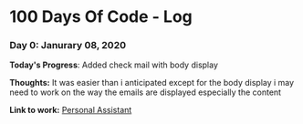 # 100 Days Of Code - Log

### Day 0: Janurary 08, 2020 


**Today's Progress**: Added check mail with body display

**Thoughts:** It was easier than i anticipated except for the body display i may need to work on the way the emails are displayed especially the content 

**Link to work:** [Personal Assistant](https://github.com/techiecream/Steith)
